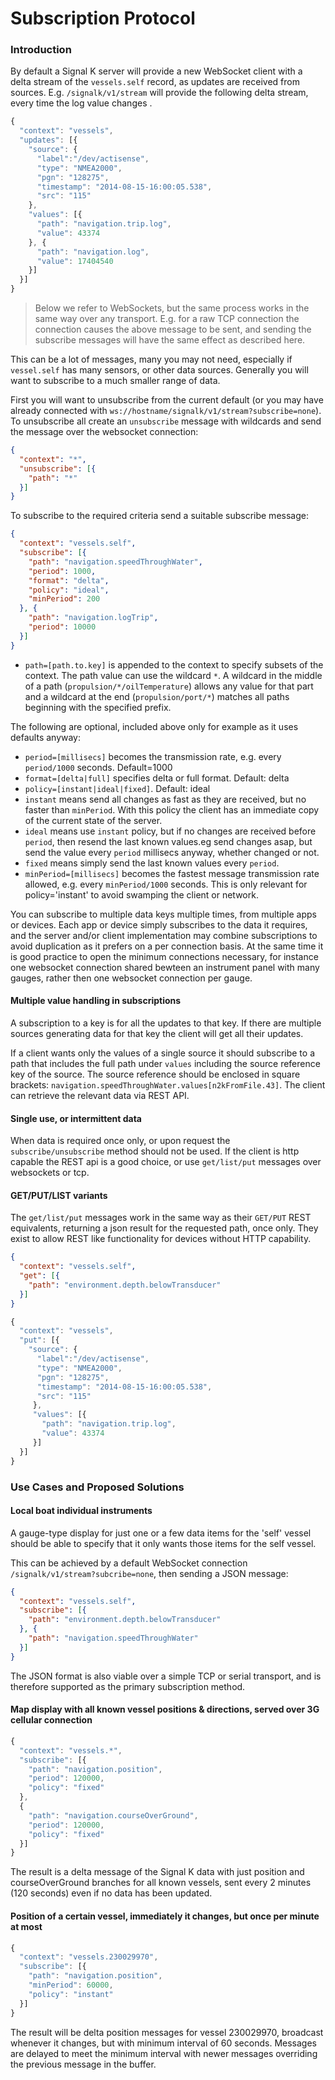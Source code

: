 # Subscription Protocol

### Introduction

By default a Signal K server will provide a new WebSocket client with a delta stream of the `vessels.self` record, as updates are received from sources. E.g.
`/signalk/v1/stream` will provide the following delta stream, every time the log value changes .

```javascript
{
  "context": "vessels",
  "updates": [{
    "source": {
      "label":"/dev/actisense",
      "type": "NMEA2000",
      "pgn": "128275",
      "timestamp": "2014-08-15-16:00:05.538",
      "src": "115"
    },
    "values": [{
      "path": "navigation.trip.log",
      "value": 43374
    }, {
      "path": "navigation.log",
      "value": 17404540
    }]
  }]
}
```
> Below we refer to WebSockets, but the same process works in the same way over any transport. E.g. for a raw TCP
> connection the connection causes the above message to be sent, and sending the subscribe messages will have the same
> effect as described here.

This can be a lot of messages, many you may not need, especially if `vessel.self` has many sensors, or other data sources. Generally you will want to subscribe to a much smaller range of data.

First you will want to unsubscribe from the current default (or you may have already connected with `ws://hostname/signalk/v1/stream?subscribe=none`). To unsubscribe all create an `unsubscribe` message with wildcards and send the message over the websocket connection:

```json
{
  "context": "*",
  "unsubscribe": [{
    "path": "*"
  }]
}
```
To subscribe to the required criteria send a suitable subscribe message:

```json
{
  "context": "vessels.self",
  "subscribe": [{
    "path": "navigation.speedThroughWater",
    "period": 1000,
    "format": "delta",
    "policy": "ideal",
    "minPeriod": 200
  }, {
    "path": "navigation.logTrip",
    "period": 10000
  }]
}
```

* `path=[path.to.key]` is appended to the context to specify subsets of the context.
The path value can use the wildcard `*`. A wildcard in the middle of a path (`propulsion/*/oilTemperature`) allows any value for that part and a wildcard at the end (`propulsion/port/*`) matches all paths beginning with the specified prefix.

The following are optional, included above only for example as it uses defaults anyway:

* `period=[millisecs]` becomes the transmission rate, e.g. every `period/1000` seconds. Default=1000
* `format=[delta|full]` specifies delta or full format. Default: delta
* `policy=[instant|ideal|fixed]`. Default: ideal
 * `instant` means send all changes as fast as they are received, but no faster than `minPeriod`. With this policy the client has an immediate copy of the current state of the server.
 * `ideal` means use `instant` policy, but if no changes are received before `period`, then resend the last known
   values.eg send changes asap, but send the value every `period` millisecs anyway, whether changed or not.
 * `fixed` means simply send the last known values every `period`.
* `minPeriod=[millisecs]` becomes the fastest message transmission rate allowed, e.g. every `minPeriod/1000` seconds. This is only relevant for policy='instant' to avoid swamping the client or network.

You can subscribe to multiple data keys multiple times, from multiple apps or devices. Each app or device simply subscribes to the data it requires, and the server and/or client implementation may combine subscriptions to avoid duplication as it prefers on a per connection basis. At the same time it is good practice to open the minimum connections necessary, for instance one websocket connection shared bewteen an instrument panel with many gauges, rather then one websocket connection per gauge.

#### Multiple value handling in subscriptions

A subscription to a key is for all the updates to that key. If there are multiple sources generating data for that key the client will get all their updates.

If a client wants only the values of a single source it should subscribe to a path that includes the full path under `values` including the source reference key of the source. The source reference should be enclosed in square brackets:  `navigation.speedThroughWater.values[n2kFromFile.43]`. The client can retrieve the relevant data via REST API.

#### Single use, or intermittent data

When data is required once only, or upon request the `subscribe/unsubscribe` method should not be used. If the client is http capable the REST api is a good choice, or use `get/list/put` messages over websockets or tcp.

#### GET/PUT/LIST variants

The `get/list/put` messages work in the same way as their `GET/PUT` REST equivalents, returning a json result for the requested path, once only. They exist to allow REST like functionality for devices without HTTP capability.
```json
{
  "context": "vessels.self",
  "get": [{
    "path": "environment.depth.belowTransducer"
  }]
}

```

```javascript
{
  "context": "vessels",
  "put": [{
    "source": {
      "label":"/dev/actisense",
      "type": "NMEA2000",
      "pgn": "128275",
      "timestamp": "2014-08-15-16:00:05.538",
      "src": "115"
     },
     "values": [{
       "path": "navigation.trip.log",
       "value": 43374
     }]
  }]
}
```


### Use Cases and Proposed Solutions

#### Local boat individual instruments

A gauge-type display for just one or a few data items for the 'self' vessel should be able to specify that it only wants
those items for the self vessel.

This can be achieved by a default WebSocket connection `/signalk/v1/stream?subcribe=none`, then sending a JSON message:

```json
{
  "context": "vessels.self",
  "subscribe": [{
    "path": "environment.depth.belowTransducer"
  }, {
    "path": "navigation.speedThroughWater"
  }]
}
```

The JSON format is also viable over a simple TCP or serial transport, and is therefore supported as the primary
subscription method.

#### Map display with all known vessel positions & directions, served over 3G cellular connection

```javascript
{
  "context": "vessels.*",
  "subscribe": [{
    "path": "navigation.position",
    "period": 120000,
    "policy": "fixed"
  },
  {
    "path": "navigation.courseOverGround",
    "period": 120000,
    "policy": "fixed"
  }]
}
```

The result is a delta message of the Signal K data with just position and courseOverGround branches for all known vessels, sent every 2 minutes (120 seconds) even if no data has been updated.

#### Position of a certain vessel, immediately it changes, but once per minute at most

```javascript
{
  "context": "vessels.230029970",
  "subscribe": [{
    "path": "navigation.position",
    "minPeriod": 60000,
    "policy": "instant"
  }]
}
```

The result will be delta position messages for vessel 230029970, broadcast whenever it changes, but with minimum
interval of 60 seconds. Messages are delayed to meet the minimum interval with newer messages overriding the previous
message in the buffer.
